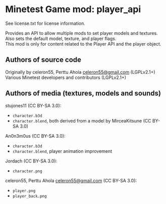 Minetest Game mod: player_api
=============================
See license.txt for license information.

Provides an API to allow multiple mods to set player models and textures.<br>
Also sets the default model, texture, and player flags.<br>
This mod is only for content related to the Player API and the player object.

Authors of source code
----------------------
Originally by celeron55, Perttu Ahola <celeron55@gmail.com> (LGPLv2.1+)<br>
Various Minetest developers and contributors (LGPLv2.1+)

Authors of media (textures, models and sounds)
----------------------------------------------
stujones11 (CC BY-SA 3.0):
- `character.b3d`
- `character.blend`, both derived from a model by MirceaKitsune (CC BY-SA 3.0)

An0n3m0us (CC BY-SA 3.0):
- `character.b3d`
- `character.blend`, player animation improvement

Jordach (CC BY-SA 3.0):
- `character.png`

celeron55, Perttu Ahola <celeron55@gmail.com> (CC BY-SA 3.0):
- `player.png`
- `player_back.png`
